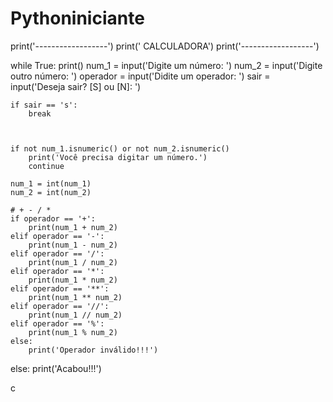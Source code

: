 # Pythoniniciante

print('------------------')
print('   CALCULADORA')
print('------------------')

while True:
    print()
    num_1 = input('Digite um número: ')
    num_2 = input('Digite outro número: ')
    operador = input('Didite um operador: ')
    sair = input('Deseja sair? [S] ou [N]: ')

    if sair == 's':
        break



    if not num_1.isnumeric() or not num_2.isnumeric()
        print('Você precisa digitar um número.')
        continue

    num_1 = int(num_1)
    num_2 = int(num_2)

    # + - / *
    if operador == '+':
        print(num_1 + num_2)
    elif operador == '-':
        print(num_1 - num_2)
    elif operador == '/':
        print(num_1 / num_2)
    elif operador == '*':
        print(num_1 * num_2)
    elif operador == '**':
        print(num_1 ** num_2)
    elif operador == '//':
        print(num_1 // num_2)
    elif operador == '%':
        print(num_1 % num_2)
    else:
        print('Operador inválido!!!')
else:
    print('Acabou!!!')









c
